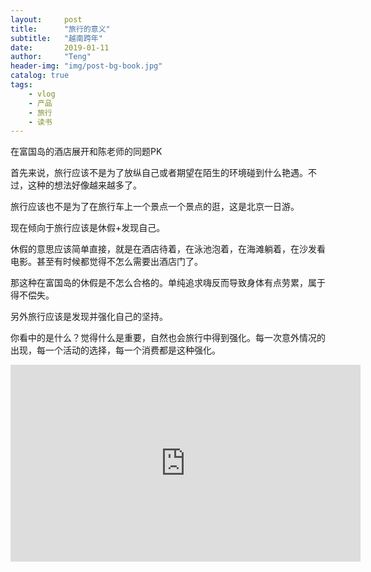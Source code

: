 ```yaml
---
layout:     post
title:      "旅行的意义"
subtitle:   "越南跨年"
date:       2019-01-11
author:     "Teng"
header-img: "img/post-bg-book.jpg"
catalog: true
tags:
    - vlog
    - 产品
    - 旅行
    - 读书
---
```


在富国岛的酒店展开和陈老师的同题PK

首先来说，旅行应该不是为了放纵自己或者期望在陌生的环境碰到什么艳遇。不过，这种的想法好像越来越多了。

旅行应该也不是为了在旅行车上一个景点一个景点的逛，这是北京一日游。

现在倾向于旅行应该是休假+发现自己。

休假的意思应该简单直接，就是在酒店待着，在泳池泡着，在海滩躺着，在沙发看电影。甚至有时候都觉得不怎么需要出酒店门了。

那这种在富国岛的休假是不怎么合格的。单纯追求嗨反而导致身体有点劳累，属于得不偿失。

另外旅行应该是发现并强化自己的坚持。

你看中的是什么？觉得什么是重要，自然也会旅行中得到强化。每一次意外情况的出现，每一个活动的选择，每一个消费都是这种强化。

<iframe width="560" height="315" src="https://www.youtube.com/embed/iSu6u_c6nNw" frameborder="0" allow="accelerometer; autoplay; encrypted-media; gyroscope; picture-in-picture" allowfullscreen></iframe>
